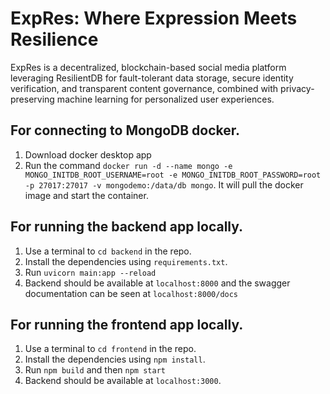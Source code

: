 # ExpRes: Where Expression Meets Resilience
ExpRes is a decentralized, blockchain-based social media platform leveraging ResilientDB for fault-tolerant data storage, secure identity verification, and transparent content governance, combined with privacy-preserving machine learning for personalized user experiences.
## For connecting to MongoDB docker.

1. Download docker desktop app
2. Run the command `docker run -d --name mongo -e MONGO_INITDB_ROOT_USERNAME=root -e MONGO_INITDB_ROOT_PASSWORD=root -p 27017:27017 -v mongodemo:/data/db mongo`. It will pull the docker image and start the container.

## For running the backend app locally.

1. Use a terminal to `cd backend` in the repo.
2. Install the dependencies using `requirements.txt`.
3. Run `uvicorn main:app --reload`
4. Backend should be available at `localhost:8000` and the swagger documentation can be seen at `localhost:8000/docs`

## For running the frontend app locally.
1. Use a terminal to `cd frontend` in the repo.
2. Install the dependencies using `npm install`.
3. Run `npm build` and then `npm start`
4. Backend should be available at `localhost:3000`.
